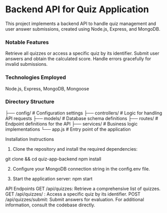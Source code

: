 # Backend API for Quiz Application
This project implements a backend API to handle quiz management and user answer submissions, created using Node.js, Express, and MongoDB.

<h3>  Notable Features </h3>
Retrieve all quizzes or access a specific quiz by its identifier.
Submit user answers and obtain the calculated score.
Handle errors gracefully for invalid submissions.

<h3>  Technologies Employed </h3>
Node.js, Express, MongoDB, Mongoose


<h3> Directory Structure</h3>

├── config/           # Configuration settings
├── controllers/      # Logic for handling API requests
├── models/           # Database schema definitions
├── routes/           # Endpoint definitions for the API
├── services/         # Business logic implementations
└── app.js            # Entry point of the application

Installation Instructions
1. Clone the repository and install the required dependencies:

git clone <repo-url> && cd quiz-app-backend
npm install


2. Configure your MongoDB connection string in the config.env file.


3. Start the application server:
npm start

API Endpoints
GET /api/quizzes: Retrieve a comprehensive list of quizzes.
GET /api/quizzes/
: Access a specific quiz by its identifier.
POST /api/quizzes/submit: Submit answers for evaluation.
For additional information, consult the codebase directly.

